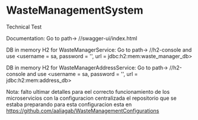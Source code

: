 # WasteManagementSystem
 Technical Test

Documentation: Go to path-> /<eureka-microservice-url>/swagger-ui/index.html

DB in memory H2 for WasteManagerService: Go to path-> /<eureka-microservice-url>/h2-console and use <username = sa, password = '', url = jdbc:h2:mem:waste_manager_db> 

DB in memory H2 for WasteManagerAddressService: Go to path-> /<eureka-microservice-url>/h2-console and use <username = sa, password = '', url = jdbc:h2:mem:address_db>

Nota: falto ultimar detalles para eel correcto funcionamiento de los microservicios con la configuracion centralizada
el repositorio que se estaba preparando para esta configuracion esta en https://github.com/aaliagab/WasteManagementConfigurations